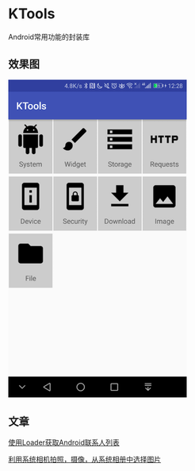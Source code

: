 # KTools
Android常用功能的封装库

## 效果图
<img src="/capture/home_page.png" width="360" height="640" alt="首页"/>


## 文章
[使用Loader获取Android联系人列表](http://www.jianshu.com/p/b5147124590e)

[利用系统相机拍照，摄像，从系统相册中选择图片](http://www.jianshu.com/p/4afa67766ea4)